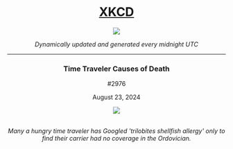
<h1 align="center"><a href="https://xkcd.com">XKCD</a></h1>
<div align="center">
    <img src="https://img.shields.io/github/last-commit/ShashashankThakur/XKCD?label=last%20updated" />
</div>

<p align="center"><i>Dynamically updated and generated every midnight UTC</i></p>
<hr>
<div align="center">
    <h3><strong>Time Traveler Causes of Death</strong></h3>
    <p>#2976</p>
    <p>August 23, 2024</p>
    <img src="https://imgs.xkcd.com/comics/time_traveler_causes_of_death.png">
    <br></br>
    <p><i>Many a hungry time traveler has Googled 'trilobites shellfish allergy' only to find their carrier had no coverage in the Ordovician.</i></p>
</div>
